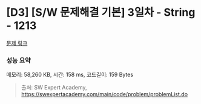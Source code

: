 # [D3] [S/W 문제해결 기본] 3일차 - String - 1213 

[문제 링크](https://swexpertacademy.com/main/code/problem/problemDetail.do?contestProbId=AV14P0c6AAUCFAYi) 

### 성능 요약

메모리: 58,260 KB, 시간: 158 ms, 코드길이: 159 Bytes



> 출처: SW Expert Academy, https://swexpertacademy.com/main/code/problem/problemList.do